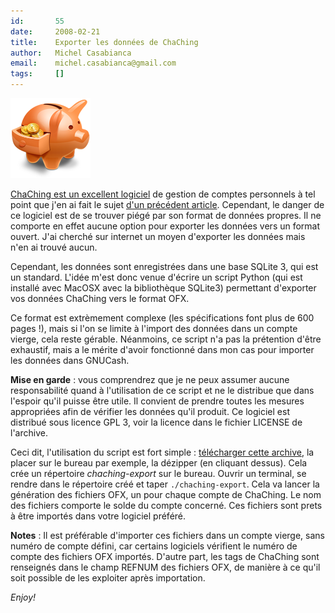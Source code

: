 ```yaml
---
id:       55
date:     2008-02-21
title:    Exporter les données de ChaChing
author:   Michel Casabianca
email:    michel.casabianca@gmail.com
tags:     []
---
```


![](chaching.png)

[ChaChing est un excellent logiciel](http://www.midnightapps.com/) de gestion de comptes personnels à tel point que j'en ai fait le sujet [d'un précédent article](http://sweetohm.net/blog/50.html). Cependant, le danger de ce logiciel est de se trouver piégé par son format de données propres. Il ne comporte en effet aucune option pour exporter les données vers un format ouvert. J'ai cherché sur internet un moyen d'exporter les données mais n'en ai trouvé aucun.

Cependant, les données sont enregistrées dans une base SQLite 3, qui est un standard. L'idée m'est donc venue d'écrire un script Python (qui est installé avec MacOSX avec la bibliothèque SQLite3) permettant d'exporter vos données ChaChing vers le format OFX.

Ce format est extrèmement complexe (les spécifications font plus de 600 pages !), mais si l'on se limite à l'import des données dans un compte vierge, cela reste gérable. Néanmoins, ce script n'a pas la prétention d'être exhaustif, mais a le mérite d'avoir fonctionné dans mon cas pour importer les données dans GNUCash.

 **Mise en garde** : vous comprendrez que je ne peux assumer aucune responsabilité quand à l'utilisation de ce script et ne le distribue que dans l'espoir qu'il puisse être utile. Il convient de prendre toutes les mesures appropriées afin de vérifier les données qu'il produit. Ce logiciel est distribué sous licence GPL 3, voir la licence dans le fichier LICENSE de l'archive.

Ceci dit, l'utilisation du script est fort simple : [télécharger cette archive](http://sweetohm.net/arc/chaching-export.zip), la placer sur le bureau par exemple, la dézipper (en cliquant dessus). Cela crée un répertoire *chaching-export* sur le bureau. Ouvrir un terminal, se rendre dans le répertoire créé et taper `./chaching-export`. Cela va lancer la génération des fichiers OFX, un pour chaque compte de ChaChing. Le nom des fichiers comporte le solde du compte concerné. Ces fichiers sont prets à être importés dans votre logiciel préféré.

 **Notes** : Il est préférable d'importer ces fichiers dans un compte vierge, sans numéro de compte défini, car certains logiciels vérifient le numéro de compte des fichiers OFX importés. D'autre part, les tags de ChaChing sont renseignés dans le champ REFNUM des fichiers OFX, de manière à ce qu'il soit possible de les exploiter après importation.

*Enjoy!*

